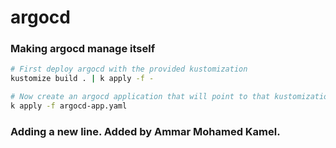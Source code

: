 # argocd

### Making argocd manage itself

```bash
# First deploy argocd with the provided kustomization
kustomize build . | k apply -f -

# Now create an argocd application that will point to that kustomization so that any change in the files gets reflected
k apply -f argocd-app.yaml
```

### Adding a new line. Added by Ammar Mohamed Kamel.
